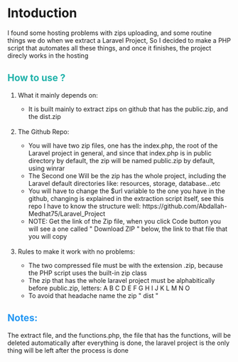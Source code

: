 <h1>Intoduction</h1>
<p>I found some hosting problems with zips uploading, and some routine things we do when we extract a Laravel Project, So I decided to make a PHP script that automates all these things, and once it finishes, the project direcly works in the hosting</p>
<h2 style="color: lightseagreen;">How to use ?</h2>
<ol>
    <li>What it mainly depends on:</li>
    <ul>
        <li>It is built mainly to extract zips on github that has the public.zip, and the dist.zip</li>
    </ul>
    <br>
    <li>The Github Repo:</li>
    <ul>
        <li>You will have two zip files, one has the index.php, the root of the Laravel project in general, and since that index.php is in public directory by default, the zip will be named public.zip by default, using winrar</li>
        <li>The Second one Will be the zip has the whole project, including the Laravel default directories like: resources, storage, database...etc</li>
        <li>You will have to change the $url variable to the one you have in the github, changing is explained in the extraction script itself, see this repo I have to know the structure well: https://github.com/Abdallah-Medhat75/Laravel_Project</li>
        <li>NOTE: Get the link of the Zip file, when you click Code button you will see a one called " Download ZIP " below, the link to that file that you will copy</li>
    </ul>
    <br>
    <li>Rules to make it work with no problems: </li>
    <ul>
        <li>The two compressed file must be with the extension .zip, because the PHP script uses the built-in zip class</li>
        <li>The zip that has the whole laravel project must be alphabitically before public.zip, letters: A B C D E F G H I J K L M N O</li>
        <li>To avoid that headache name the zip " dist "</li>
    </ul>
</ol>
<h2 style="color: #2196f3">Notes: </h2>
<p>The extract file, and the functions.php, the file that has the functions, will be deleted automatically after everything is done, the laravel project is the only thing will be left after the process is done</p>
